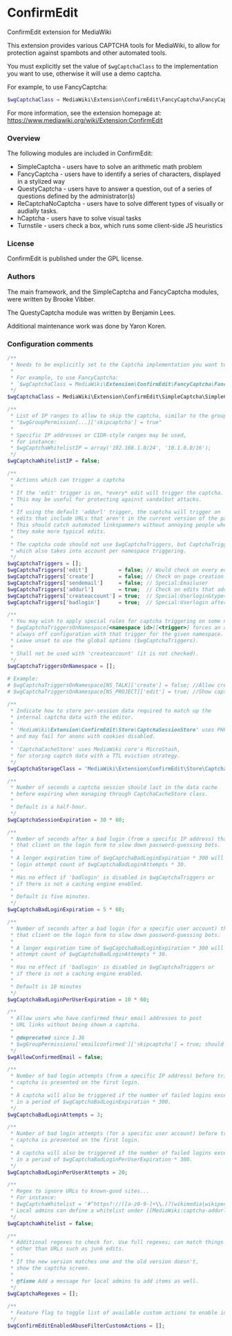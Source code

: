 ConfirmEdit
=========

ConfirmEdit extension for MediaWiki

This extension provides various CAPTCHA tools for MediaWiki, to allow
for protection against spambots and other automated tools.

You must explicitly set the value of `$wgCaptchaClass` to the
implementation you want to use, otherwise it will use a demo captcha.

For example, to use FancyCaptcha:

```php
$wgCaptchaClass = MediaWiki\Extension\ConfirmEdit\FancyCaptcha\FancyCaptcha::class;
````

For more information, see the extension homepage at:
https://www.mediawiki.org/wiki/Extension:ConfirmEdit

### Overview

The following modules are included in ConfirmEdit:

* SimpleCaptcha - users have to solve an arithmetic math problem
* FancyCaptcha - users have to identify a series of characters, displayed
in a stylized way
* QuestyCaptcha - users have to answer a question, out of a series of
questions defined by the administrator(s)
* ReCaptchaNoCaptcha - users have to solve different types of visually or
audially tasks.
* hCaptcha - users have to solve visual tasks
* Turnstile - users check a box, which runs some client-side JS
heuristics

### License

ConfirmEdit is published under the GPL license.

### Authors

The main framework, and the SimpleCaptcha and FancyCaptcha modules, were
written by Brooke Vibber.

The QuestyCaptcha module was written by Benjamin Lees.

Additional maintenance work was done by Yaron Koren.

### Configuration comments
```php
/**
 * Needs to be explicitly set to the Captcha implementation you want to use, otherwise it will use a demo captcha.
 *
 * For example, to use FancyCaptcha:
 * `$wgCaptchaClass = MediaWiki\Extension\ConfirmEdit\FancyCaptcha\FancyCaptcha::class;`
 */
$wgCaptchaClass = MediaWiki\Extension\ConfirmEdit\SimpleCaptcha\SimpleCaptcha::class;

/**
 * List of IP ranges to allow to skip the captcha, similar to the group setting:
 * "$wgGroupPermission[...]['skipcaptcha'] = true"
 *
 * Specific IP addresses or CIDR-style ranges may be used,
 * for instance:
 * $wgCaptchaWhitelistIP = array('192.168.1.0/24', '10.1.0.0/16');
 */
$wgCaptchaWhitelistIP = false;

/**
 * Actions which can trigger a captcha
 *
 * If the 'edit' trigger is on, *every* edit will trigger the captcha.
 * This may be useful for protecting against vandalbot attacks.
 *
 * If using the default 'addurl' trigger, the captcha will trigger on
 * edits that include URLs that aren't in the current version of the page.
 * This should catch automated linkspammers without annoying people when
 * they make more typical edits.
 *
 * The captcha code should not use $wgCaptchaTriggers, but CaptchaTriggers()
 * which also takes into account per namespace triggering.
 */
$wgCaptchaTriggers = [];
$wgCaptchaTriggers['edit']          = false; // Would check on every edit
$wgCaptchaTriggers['create']        = false; // Check on page creation.
$wgCaptchaTriggers['sendemail']     = false; // Special:Emailuser
$wgCaptchaTriggers['addurl']        = true;  // Check on edits that add URLs
$wgCaptchaTriggers['createaccount'] = true;  // Special:Userlogin&type=signup
$wgCaptchaTriggers['badlogin']      = true;  // Special:Userlogin after failure

/**
 * You may wish to apply special rules for captcha triggering on some namespaces.
 * $wgCaptchaTriggersOnNamespace[<namespace id>][<trigger>] forces an always on /
 * always off configuration with that trigger for the given namespace.
 * Leave unset to use the global options ($wgCaptchaTriggers).
 *
 * Shall not be used with 'createaccount' (it is not checked).
 */
$wgCaptchaTriggersOnNamespace = [];

# Example:
# $wgCaptchaTriggersOnNamespace[NS_TALK]['create'] = false; //Allow creation of talk pages without captchas.
# $wgCaptchaTriggersOnNamespace[NS_PROJECT]['edit'] = true; //Show captcha whenever editing Project pages.

/**
 * Indicate how to store per-session data required to match up the
 * internal captcha data with the editor.
 *
 * 'MediaWiki\Extension\ConfirmEdit\Store\CaptchaSessionStore' uses PHP's session storage, which is cookie-based
 * and may fail for anons with cookies disabled.
 *
 * 'CaptchaCacheStore' uses MediaWiki core's MicroStash,
 * for storing captch data with a TTL eviction strategy.
 */
$wgCaptchaStorageClass = 'MediaWiki\Extension\ConfirmEdit\Store\CaptchaSessionStore';

/**
 * Number of seconds a captcha session should last in the data cache
 * before expiring when managing through CaptchaCacheStore class.
 *
 * Default is a half-hour.
 */
$wgCaptchaSessionExpiration = 30 * 60;

/**
 * Number of seconds after a bad login (from a specific IP address) that a captcha will be shown to
 * that client on the login form to slow down password-guessing bots.
 *
 * A longer expiration time of $wgCaptchaBadLoginExpiration * 300 will also be applied against a
 * login attempt count of $wgCaptchaBadLoginAttempts * 30.
 *
 * Has no effect if 'badlogin' is disabled in $wgCaptchaTriggers or
 * if there is not a caching engine enabled.
 *
 * Default is five minutes.
 */
$wgCaptchaBadLoginExpiration = 5 * 60;

/**
 * Number of seconds after a bad login (for a specific user account) that a captcha will be shown to
 * that client on the login form to slow down password-guessing bots.
 *
 * A longer expiration time of $wgCaptchaBadLoginExpiration * 300 will be applied against a login
 * attempt count of $wgCaptchaBadLoginAttempts * 30.
 *
 * Has no effect if 'badlogin' is disabled in $wgCaptchaTriggers or
 * if there is not a caching engine enabled.
 *
 * Default is 10 minutes
 */
$wgCaptchaBadLoginPerUserExpiration = 10 * 60;

/**
 * Allow users who have confirmed their email addresses to post
 * URL links without being shown a captcha.
 *
 * @deprecated since 1.36
 * $wgGroupPermissions['emailconfirmed']['skipcaptcha'] = true; should be used instead.
 */
$wgAllowConfirmedEmail = false;

/**
 * Number of bad login attempts (from a specific IP address) before triggering the captcha. 0 means the
 * captcha is presented on the first login.
 *
 * A captcha will also be triggered if the number of failed logins exceeds $wgCaptchaBadLoginAttempts * 30
 * in a period of $wgCaptchaBadLoginExpiration * 300.
 */
$wgCaptchaBadLoginAttempts = 3;

/**
 * Number of bad login attempts (for a specific user account) before triggering the captcha. 0 means the
 * captcha is presented on the first login.
 *
 * A captcha will also be triggered if the number of failed logins exceeds $wgCaptchaBadLoginPerUserAttempts * 30
 * in a period of $wgCaptchaBadLoginPerUserExpiration * 300.
 */
$wgCaptchaBadLoginPerUserAttempts = 20;

/**
 * Regex to ignore URLs to known-good sites...
 * For instance:
 * $wgCaptchaWhitelist = '#^https?://([a-z0-9-]+\\.)?(wikimedia|wikipedia)\.org/#i';
 * Local admins can define a whitelist under [[MediaWiki:captcha-addurl-whitelist]]
 */
$wgCaptchaWhitelist = false;

/**
 * Additional regexes to check for. Use full regexes; can match things
 * other than URLs such as junk edits.
 *
 * If the new version matches one and the old version doesn't,
 * show the captcha screen.
 *
 * @fixme Add a message for local admins to add items as well.
 */
$wgCaptchaRegexes = [];

/**
 * Feature flag to toggle list of available custom actions to enable in AbuseFilter. See AbuseFilterHooks::onAbuseFilterCustomActions
 */
$wgConfirmEditEnabledAbuseFilterCustomActions = [];
```
